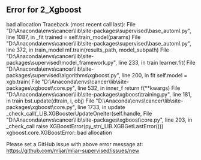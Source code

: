 ## Error for 2_Xgboost

bad allocation
Traceback (most recent call last):
  File "D:\Anaconda\envs\cancer\lib\site-packages\supervised\base_automl.py", line 1087, in _fit
    trained = self.train_model(params)
  File "D:\Anaconda\envs\cancer\lib\site-packages\supervised\base_automl.py", line 372, in train_model
    mf.train(results_path, model_subpath)
  File "D:\Anaconda\envs\cancer\lib\site-packages\supervised\model_framework.py", line 233, in train
    learner.fit(
  File "D:\Anaconda\envs\cancer\lib\site-packages\supervised\algorithms\xgboost.py", line 200, in fit
    self.model = xgb.train(
  File "D:\Anaconda\envs\cancer\lib\site-packages\xgboost\core.py", line 532, in inner_f
    return f(**kwargs)
  File "D:\Anaconda\envs\cancer\lib\site-packages\xgboost\training.py", line 181, in train
    bst.update(dtrain, i, obj)
  File "D:\Anaconda\envs\cancer\lib\site-packages\xgboost\core.py", line 1733, in update
    _check_call(_LIB.XGBoosterUpdateOneIter(self.handle,
  File "D:\Anaconda\envs\cancer\lib\site-packages\xgboost\core.py", line 203, in _check_call
    raise XGBoostError(py_str(_LIB.XGBGetLastError()))
xgboost.core.XGBoostError: bad allocation


Please set a GitHub issue with above error message at: https://github.com/mljar/mljar-supervised/issues/new

